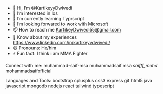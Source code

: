- 👋 Hi, I’m @KartikeyyDwivedi
- 👀 I’m interested in Ios
- 🌱 I’m currently learning Typrscript
- 💞️ I’m looking forwared to work with Microsoft
- 📫 How to reach me KartikeyDwivedi55@gmail.com
- 📄 Know about my experiences https://www.linkedin.com/in/kartikeyydwivedi/
- 😄 Pronouns: He/him
- ⚡ Fun fact: I think i am MMA Fighter

Connect with me:
muhammad-saif-msa muhammadsaif.msa _saifff_mohd_ mohammadsaifofficial

Languages and Tools:
bootstrap cplusplus css3 express git html5 java javascript mongodb nodejs react tailwind typescript
<!---
KartikeyyDwivedi/KartikeyyDwivedi is a ✨ special ✨ repository because its `README.md` (this file) appears on your GitHub profile.
You can click the Preview link to take a look at your changes.
--->
